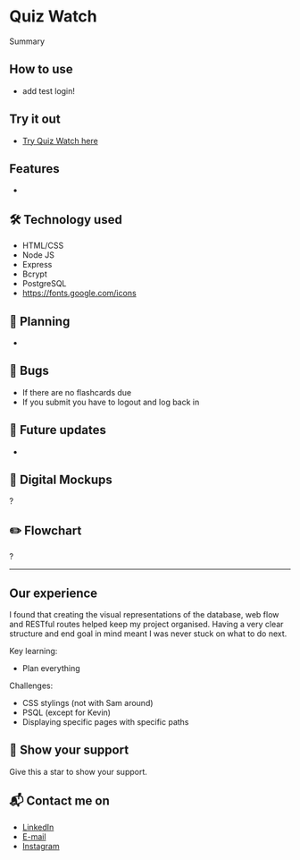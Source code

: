 # Quiz Watch
Summary

## How to use
- add test login!

## Try it out
- [Try Quiz Watch here](link)

## Features
- 

## 🛠️ Technology used
- HTML/CSS
- Node JS
- Express
- Bcrypt
- PostgreSQL
- https://fonts.google.com/icons

## 📐 Planning
- 

## 🐛 Bugs
- If there are no flashcards due
- If you submit you have to logout and log back in

## 🌱  Future updates
- 

## 🎨 Digital Mockups
?

## ✏️ Flowchart
?
 
***

## Our experience
I found that creating the visual representations of the database, web flow and RESTful routes helped keep my project organised.
Having a very clear structure and end goal in mind meant I was never stuck on what to do next.

Key learning:
- Plan everything

Challenges:
- CSS stylings (not with Sam around)
- PSQL (except for Kevin)
- Displaying specific pages with specific paths

## 🌟 Show your support
Give this a star to show your support.

## 📬 Contact me on
- [LinkedIn](https://www.linkedin.com/in/samantha-gold-90b939a9/)
- [E-mail](mailto:typesammy@gmail.com)
- [Instagram](https://www.instagram.com/typesammy_)